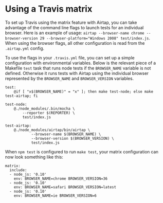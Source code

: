 # Using a Travis matrix

To set up Travis using the matrix feature with Airtap, you can take advantage of the command line flags to launch tests for an individual browser. Here is an example of usage: `airtap --browser-name chrome --browser-version 29 --browser-platform="Windows 2008" test/index.js`. When using the browser flags, all other configuration is read from the `.airtap.yml` config.

To use the flags in your `.travis.yml` file, you can set up a simple configuration with environmental variables. Below is the relevant piece of a Makefile `test` task that runs node tests if the `BROWSER_NAME` variable is not defined. Otherwise it runs tests with Airtap using the individual browser represented by the `BROWSER_NAME` and `BROWSER_VERSION` variables.

```
test:
	@if [ "x$(BROWSER_NAME)" = "x" ]; then make test-node; else make test-airtap; fi

test-node:
	@./node_modules/.bin/mocha \
		--reporter $(REPORTER) \
		test/index.js

test-airtap:
	@./node_modules/airtap/bin/airtap \
			--browser-name $(BROWSER_NAME) \
			--browser-version $(BROWSER_VERSION) \
			test/index.js
```

When `npm test` is configured to run `make test`, your matrix configuration can now look something like this:

```
matrix:
  include:
  - node_js: '0.10'
    env: BROWSER_NAME=chrome BROWSER_VERSION=36
  - node_js: '0.10'
    env: BROWSER_NAME=safari BROWSER_VERSION=latest
  - node_js: '0.10'
    env: BROWSER_NAME=ie BROWSER_VERSION=6
```
